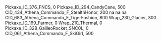 Pickaxe_ID_376_FNCS, 0
Pickaxe_ID_294_CandyCane, 500
CID_434_Athena_Commando_F_StealthHonor, 200
na
na
na
CID_683_Athena_Commando_F_TigerFashion, 800
Wrap_230_Glacier, 300
Pickaxe_ID_169_Farmer, 0
Wrap_210_Thermal, 0
Pickaxe_ID_328_GalileoRocket_SNC0L, 0
CID_061_Athena_Commando_F_SkiGirl, 500

